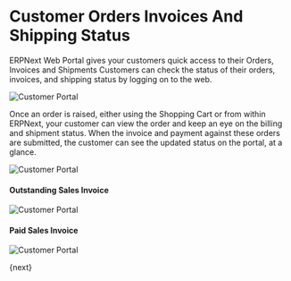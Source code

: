 # Customer Orders Invoices And Shipping Status

ERPNext Web Portal gives your customers quick access to their Orders, Invoices and Shipments Customers can check the status of their orders, invoices, and shipping status by logging on to the web.

<img class="screenshot" alt="Customer Portal" src="/assets/erpnext_docs/assets/img/website/portal-menu.png">

Once an order is raised, either using the Shopping Cart or from within ERPNext, your customer can view the order and keep an eye on the billing and shipment status. When the invoice and payment against these orders are submitted, the customer can see the updated status on the portal, at a glance.

<img class="screenshot" alt="Customer Portal" src="/assets/erpnext_docs/assets/img/website/website-login.png">

#### Outstanding Sales Invoice

<img class="screenshot" alt="Customer Portal" src="/assets/erpnext_docs/assets/img/website/invoice-unpaid.png">

#### Paid Sales Invoice

<img class="screenshot" alt="Customer Portal" src="/assets/erpnext_docs/assets/img/website/invoice-paid.png">

{next}